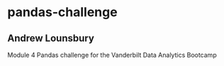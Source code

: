 # pandas-challenge
## Andrew Lounsbury
Module 4 Pandas challenge for the Vanderbilt Data Analytics Bootcamp